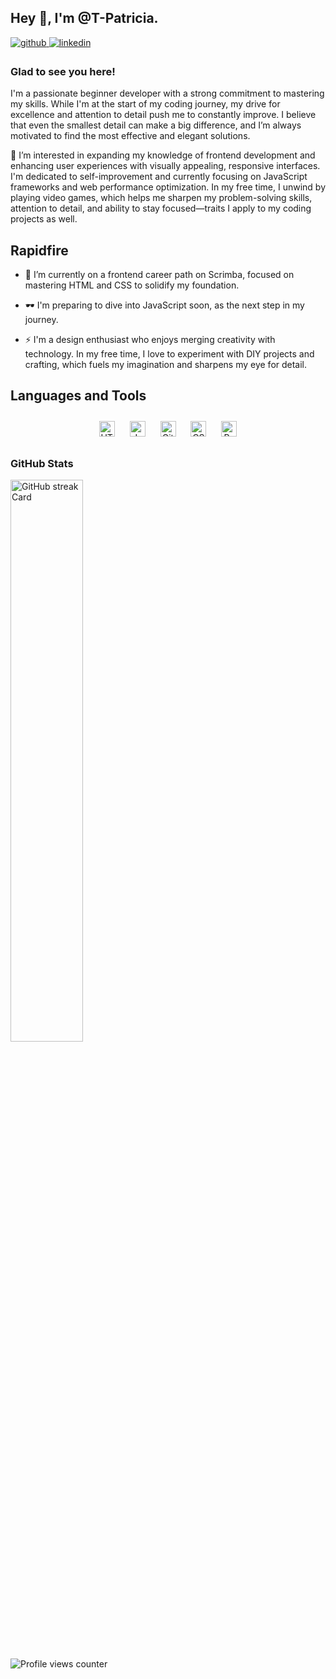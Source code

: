 ## Hey 👋, I'm @T-Patricia.


<a href="https://github.com/T-Patricia" target="_blank">
<img src=https://img.shields.io/badge/github-%2324292e.svg?&style=for-the-badge&logo=github&logoColor=white alt=github style="margin-bottom: 5px;" />
</a>
<a href="https://linkedin.com/in/patricia-telek" target="_blank">
<img src=https://img.shields.io/badge/linkedin-%231E77B5.svg?&style=for-the-badge&logo=linkedin&logoColor=white alt=linkedin style="margin-bottom: 5px;" />
</a>  


### Glad to see you here!
I'm a passionate beginner developer with a strong commitment to mastering my skills. While I'm at the start of my coding journey, my drive for excellence and attention to detail push me to constantly improve. I believe that even the smallest detail can make a big difference, and I’m always motivated to find the most effective and elegant solutions.

👀 I’m interested in expanding my knowledge of frontend development and enhancing user experiences with visually appealing, responsive interfaces. I'm dedicated to self-improvement and currently focusing on JavaScript frameworks and web performance optimization. In my free time, I unwind by playing video games, which helps me sharpen my problem-solving skills, attention to detail, and ability to stay focused—traits I apply to my coding projects as well.


## Rapidfire

- 🌱 I’m currently on a frontend career path on Scrimba, focused on mastering HTML and CSS to solidify my foundation.


- 🕶️ I'm preparing to dive into JavaScript soon, as the next step in my journey.


- ⚡ I'm a design enthusiast who enjoys merging creativity with technology. In my free time, I love to experiment with DIY projects and crafting, which fuels my imagination and sharpens my eye for detail.





## Languages and Tools
<div align="center">  
<a href="https://en.wikipedia.org/wiki/HTML5" target="_blank"><img style="margin: 10px" src="https://profilinator.rishav.dev/skills-assets/html5-original-wordmark.svg" alt="HTML5" height="25" /></a>  
<a href="https://www.javascript.com/" target="_blank"><img style="margin: 10px" src="https://profilinator.rishav.dev/skills-assets/javascript-original.svg" alt="JavaScript" height="25" /></a>  
<a href="https://github.com/" target="_blank"><img style="margin: 10px" src="https://profilinator.rishav.dev/skills-assets/git-scm-icon.svg" alt="Git" height="25" /></a>  
<a href="https://www.w3schools.com/css/" target="_blank"><img style="margin: 10px" src="https://profilinator.rishav.dev/skills-assets/css3-original-wordmark.svg" alt="CSS3" height="25" /></a>  
<a href="https://reactjs.org/" target="_blank"><img style="margin: 10px" src="https://profilinator.rishav.dev/skills-assets/react-original-wordmark.svg" alt="React" height="25" /></a>  
</div>

**<h3 align="left">GitHub Stats</h3>**

<p align="left">
  <img width="48%" src="https://streak-stats.demolab.com/?user=T-Patricia&theme=react&hide_border=false&date_format=M+j%5B%2C+Y%5D&mode=daily&hide_total_contributions=false&hide_current_streak=false&hide_longest_streak=false&card_height=200" alt="GitHub streak Card" />
</p>




![Profile views counter](https://komarev.com/ghpvc/?username=T-Patricia&&style=flat-square)
